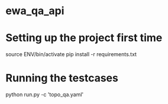 # ewa_qa_api
# Setting up the project first time
source ENV/bin/activate
pip install -r requirements.txt

# Running the testcases
python run.py -c 'topo_qa.yaml'
